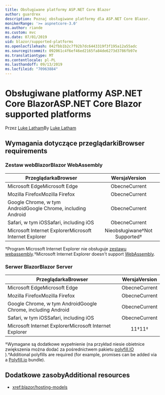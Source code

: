 ```yaml
---
title: Obsługiwane platformy ASP.NET Core Blazor
author: guardrex
description: Poznaj obsługiwane platformy dla ASP.NET Core Blazor.
monikerRange: '>= aspnetcore-3.0'
ms.author: riande
ms.custom: mvc
ms.date: 07/01/2019
uid: blazor/supported-platforms
ms.openlocfilehash: 042fbb1b2c7f92b7dc6443319f3f195a12a55adc
ms.sourcegitcommit: 092061c4f6ef46ed2165fa84de6273d3786fb97e
ms.translationtype: MT
ms.contentlocale: pl-PL
ms.lasthandoff: 09/13/2019
ms.locfileid: "70963884"
---
```

# <a name="aspnet-core-blazor-supported-platforms"></a><span data-ttu-id="32811-103">Obsługiwane platformy ASP.NET Core Blazor</span><span class="sxs-lookup"><span data-stu-id="32811-103">ASP.NET Core Blazor supported platforms</span></span>

<span data-ttu-id="32811-104">Przez [Luke Latham](https://github.com/guardrex)</span><span class="sxs-lookup"><span data-stu-id="32811-104">By [Luke Latham](https://github.com/guardrex)</span></span>

## <a name="browser-requirements"></a><span data-ttu-id="32811-105">Wymagania dotyczące przeglądarki</span><span class="sxs-lookup"><span data-stu-id="32811-105">Browser requirements</span></span>

### <a name="blazor-webassembly"></a><span data-ttu-id="32811-106">Zestaw webBlazor</span><span class="sxs-lookup"><span data-stu-id="32811-106">Blazor WebAssembly</span></span>

| <span data-ttu-id="32811-107">Przeglądarka</span><span class="sxs-lookup"><span data-stu-id="32811-107">Browser</span></span>                          | <span data-ttu-id="32811-108">Wersja</span><span class="sxs-lookup"><span data-stu-id="32811-108">Version</span></span>               |
| -------------------------------- | :-------------------: |
| <span data-ttu-id="32811-109">Microsoft Edge</span><span class="sxs-lookup"><span data-stu-id="32811-109">Microsoft Edge</span></span>                   | <span data-ttu-id="32811-110">Obecne</span><span class="sxs-lookup"><span data-stu-id="32811-110">Current</span></span>               |
| <span data-ttu-id="32811-111">Mozilla Firefox</span><span class="sxs-lookup"><span data-stu-id="32811-111">Mozilla Firefox</span></span>                  | <span data-ttu-id="32811-112">Obecne</span><span class="sxs-lookup"><span data-stu-id="32811-112">Current</span></span>               |
| <span data-ttu-id="32811-113">Google Chrome, w tym Android</span><span class="sxs-lookup"><span data-stu-id="32811-113">Google Chrome, including Android</span></span> | <span data-ttu-id="32811-114">Obecne</span><span class="sxs-lookup"><span data-stu-id="32811-114">Current</span></span>               |
| <span data-ttu-id="32811-115">Safari, w tym iOS</span><span class="sxs-lookup"><span data-stu-id="32811-115">Safari, including iOS</span></span>            | <span data-ttu-id="32811-116">Obecne</span><span class="sxs-lookup"><span data-stu-id="32811-116">Current</span></span>               |
| <span data-ttu-id="32811-117">Microsoft Internet Explorer</span><span class="sxs-lookup"><span data-stu-id="32811-117">Microsoft Internet Explorer</span></span>      | <span data-ttu-id="32811-118">Nieobsługiwane&dagger;</span><span class="sxs-lookup"><span data-stu-id="32811-118">Not Supported&dagger;</span></span> |

<span data-ttu-id="32811-119">&dagger;Program Microsoft Internet Explorer nie obsługuje [zestawu webassembly](https://webassembly.org).</span><span class="sxs-lookup"><span data-stu-id="32811-119">&dagger;Microsoft Internet Explorer doesn't support [WebAssembly](https://webassembly.org).</span></span>

### <a name="blazor-server"></a><span data-ttu-id="32811-120">Serwer Blazor</span><span class="sxs-lookup"><span data-stu-id="32811-120">Blazor Server</span></span>

| <span data-ttu-id="32811-121">Przeglądarka</span><span class="sxs-lookup"><span data-stu-id="32811-121">Browser</span></span>                          | <span data-ttu-id="32811-122">Wersja</span><span class="sxs-lookup"><span data-stu-id="32811-122">Version</span></span>    |
| -------------------------------- | :--------: |
| <span data-ttu-id="32811-123">Microsoft Edge</span><span class="sxs-lookup"><span data-stu-id="32811-123">Microsoft Edge</span></span>                   | <span data-ttu-id="32811-124">Obecne</span><span class="sxs-lookup"><span data-stu-id="32811-124">Current</span></span>    |
| <span data-ttu-id="32811-125">Mozilla Firefox</span><span class="sxs-lookup"><span data-stu-id="32811-125">Mozilla Firefox</span></span>                  | <span data-ttu-id="32811-126">Obecne</span><span class="sxs-lookup"><span data-stu-id="32811-126">Current</span></span>    |
| <span data-ttu-id="32811-127">Google Chrome, w tym Android</span><span class="sxs-lookup"><span data-stu-id="32811-127">Google Chrome, including Android</span></span> | <span data-ttu-id="32811-128">Obecne</span><span class="sxs-lookup"><span data-stu-id="32811-128">Current</span></span>    |
| <span data-ttu-id="32811-129">Safari, w tym iOS</span><span class="sxs-lookup"><span data-stu-id="32811-129">Safari, including iOS</span></span>            | <span data-ttu-id="32811-130">Obecne</span><span class="sxs-lookup"><span data-stu-id="32811-130">Current</span></span>    |
| <span data-ttu-id="32811-131">Microsoft Internet Explorer</span><span class="sxs-lookup"><span data-stu-id="32811-131">Microsoft Internet Explorer</span></span>      | <span data-ttu-id="32811-132">11&dagger;</span><span class="sxs-lookup"><span data-stu-id="32811-132">11&dagger;</span></span> |

<span data-ttu-id="32811-133">&dagger;Wymagane są dodatkowe wypełnienie (na przykład niesie obietnice zwiększenia można dodać za pośrednictwem pakietu [polyfill.IO](https://polyfill.io/v3/) ).</span><span class="sxs-lookup"><span data-stu-id="32811-133">&dagger;Additional polyfills are required (for example, promises can be added via a [Polyfill.io](https://polyfill.io/v3/) bundle).</span></span>

## <a name="additional-resources"></a><span data-ttu-id="32811-134">Dodatkowe zasoby</span><span class="sxs-lookup"><span data-stu-id="32811-134">Additional resources</span></span>

* <xref:blazor/hosting-models>
